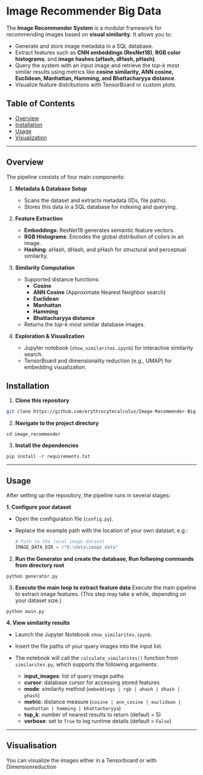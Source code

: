 # Image Recommender Big Data

The **Image Recommender System** is a modular framework for recommending images based on **visual similarity**. It allows you to:  

- Generate and store image metadata in a SQL database.  
- Extract features such as **CNN embeddings (ResNet18)**, **RGB color histograms**, and **image hashes (aHash, dHash, pHash)**.  
- Query the system with an input image and retrieve the *top-k* most similar results using metrics like **cosine similarity, ANN cosine, Euclidean, Manhattan, Hamming, and Bhattacharyya distance**.  
- Visualize feature distributions with TensorBoard or custom plots.  

## Table of Contents  

- [Overview](#overview)  
- [Installation](#installation)  
- [Usage](#usage)  
- [Visualization](#visualization)  

---

## Overview  

The pipeline consists of four main components:  

1. **Metadata & Database Setup**  
   - Scans the dataset and extracts metadata (IDs, file paths).  
   - Stores this data in a SQL database for indexing and querying.  

2. **Feature Extraction**  
   - **Embeddings**: ResNet18 generates semantic feature vectors.  
   - **RGB Histograms**: Encodes the global distribution of colors in an image.  
   - **Hashing**: aHash, dHash, and pHash for structural and perceptual similarity.  

3. **Similarity Computation**  
   - Supported distance functions:  
     - **Cosine**  
     - **ANN Cosine** (Approximate Nearest Neighbor search)  
     - **Euclidean**  
     - **Manhattan**  
     - **Hamming**  
     - **Bhattacharyya distance**  
   - Returns the *top-k* most similar database images.  

4. **Exploration & Visualization**  
   - Jupyter notebook (`show_similarites.ipynb`) for interactive similarity search.  
   - TensorBoard and dimensionality reduction (e.g., UMAP) for embedding visualization.  


## Installation  

1. **Clone this repository**  
```bash
git clone https://github.com/erythrocytecalculus/Image-Recommender-Big-Data.git
```

2. **Navigate to the project directory**
```
cd image_recommender
```

3. **Install the dependencies**
```
pip install -r requirements.txt
```

---

## Usage

After setting up the repository, the pipeline runs in several stages:

**1. Configure your dataset**  
- Open the configuration file (`config.py`).  
- Replace the example path with the location of your own dataset, e.g.:  

  ```python
  # Path to the local image dataset
  IMAGE_DATA_DIR = r"D:\data\image_data"


2. **Run the Generator and create the database, Run follwoing commands from directory root**

```
python generator.py
```

3. **Execute the main loop to extract feature data**
Execute the main pipeline to extract image features. (This step may take a while, depending on your dataset size.)

```
python main.py
```

**4. View similarity results**  
- Launch the Jupyter Notebook `show_similarites.ipynb`.  
- Insert the file paths of your query images into the input list.  
- The notebook will call the `calculate_similarites()` function from `similarites.py`, which supports the following arguments:  

  - **input_images**: list of query image paths  
  - **cursor**: database cursor for accessing stored features  
  - **mode**: similarity method (`embeddings | rgb | ahash | dhash | phash`)  
  - **metric**: distance measure (`cosine | ann_cosine | euclidean | manhattan | hamming | bhattacharyya`)  
  - **top_k**: number of nearest results to return (default = 5)  
  - **verbose**: set to `True` to log runtime details (default = `False`)  


---


## **Visualisation**

You can visualize the images either in a Tensorboard or with Dimensionreduction
